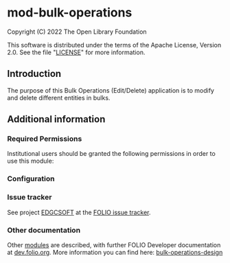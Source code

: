 # mod-bulk-operations


Copyright (C) 2022 The Open Library Foundation

This software is distributed under the terms of the Apache License,
Version 2.0. See the file "[LICENSE](LICENSE)" for more information.

## Introduction
The purpose of this Bulk Operations (Edit/Delete) application is to modify and delete different entities in bulks.

## Additional information

### Required Permissions
Institutional users should be granted the following permissions in order to use this module:

### Configuration

### Issue tracker
See project [EDGCSOFT](https://issues.folio.org/browse/EDGCSOFT)
at the [FOLIO issue tracker](https://dev.folio.org/guidelines/issue-tracker).

### Other documentation
Other [modules](https://dev.folio.org/source-code/#server-side) are described,
with further FOLIO Developer documentation at
[dev.folio.org](https://dev.folio.org/).
More information you can find here: [bulk-operations-design](https://wiki.folio.org/display/FOLIJET/Bulk+Operations+redesign)
